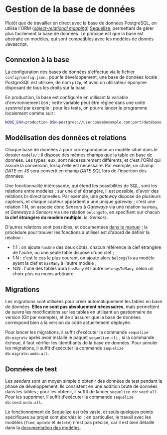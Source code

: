 # Gestion de la base de données

Plutôt que de travailler en direct avec la base de données PostgreSQL, on utilise l'ORM ([*object-relational mapping*](https://fr.wikipedia.org/wiki/Mapping_objet-relationnel)) [Sequelize](https://sequelize.org/), permettant de gérer plus facilement la base de données. Le principe est que la base est abstraite en modèles, qui sont compatibles avec les modèles de donnés Javascript.

## Connexion à la base

La configuration des bases de données s'effectue via le fichier `config/config.json` ; pour le développement, une base de données locale PostgreSQL est utilisée, de nom `pi2p`, et avec un utilisateur éponyme disposant de tous les droits sur la base.

En production, la base est configurée en utilisant la variable d'environnement `DSN` ; cette variable peut être réglée dans une unité *systemd* par exemple ; pour les tests, on pourra lancer le programme localement comme suit :

```bash
NODE_ENV=production DSN=postgres://user:pass@example.com:port/database node www/bin
```

## Modélisation des données et relations

Chaque base de données a pour correspondance un modèle situé dans le dossier `models/` ; il dispose des mêmes champs que la table en base de données. Les types, eux, sont nécessairement différents, et c'est l'ORM qui assure la conversion, lorsqu'elle est nécessaire. Par exemple, un champ *DATE* en JS sera converti en champ *DATE* SQL lors de l'insertion des données.

Une fonctionnalité intéressante, qui étend les possibilités de SQL, sont les relations entre modèles ; sur une clef étrangère, il est possible, d'avoir des relations bi-directionnelles. Par exemple, une *gateway* dispose de plusieurs capteurs, et chaque capteur appartient à une unique *gateway* ; c'est une relation 1:N, on associe donc *Sensors* à *Gateways* via une relation `hasMany`, et *Gateways* à *Sensors* via une relation `belongsTo`, en spécifiant sur chacun **la clef étrangère du modèle multiple**, ici *Sensors*.

D'autres relations sont possibles, et documentées [dans le manuel](https://sequelize.org/v5/manual/associations.html) ; la procèdure pour trouver les fonctions à utiliser est d'abord de définir la relation :

- 1:1 : on ajoute `hasOne` des deux côtés, chacun référence la clef étrangère de l'autre, ou une seule table dispose d'une clef ;
- 1:N : c'est le cas le plus courant, on ajoute alors `belongsTo` au modèle ayant la clef et `hasMany` à l'autre modèle ;
- N:N : l'une des tables aura `hasMany` et l'autre `belongsToMany`, selon un choix plus ou moins arbitraire.

## Migrations

Les migrations sont utilisées pour créer automatiquement les tables en base de données. **Elles ne sont pas absoluement nécessaires**, mais permettent de suivre les modifications sur les tables en utilisant un gestionnaire de version (Git par exemple), et de s'assurer que la base de données correspond bien à la version du code actuellement déployée.

Pour lancer les migrations, il suffit d'exécuter la commande `sequelize db:migrate` après avoir installé le paquet `sequelize-cli` ; si la commande échoue, il faut vérifier les identifiants de la base de données. Pour annuler les migrations, il suffit d'exécuter la commande `sequelize db:migrate:undo:all`.

## Données de test

Les *seeders* sont un moyen simple d'obtenir des données de test pendant la phase de développement. Ils consistent en une addition brute de données dans les tables ; pour les obtenir, il suffit de lancer `sequelize db:seed:all`. Pour les supprimer, il suffit d'exécuter la commande `sequelize db:seed:undo:all`.

Le fonctionnement de Sequelize est très vaste, et seuls quelques points spécifiques au projet sont abordés ici ; en particulier, le travail avec les modèles (`find`, `update` et `delete`) n'est pas précisé, car il est bien détaillé dans la [documentation des modèles](https://sequelize.org/v5/class/lib/model.js~Model.html).

